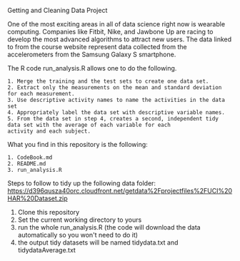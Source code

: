 Getting and Cleaning Data Project

One of the most exciting areas in all of data science right now is wearable computing. Companies like Fitbit, Nike, and Jawbone Up are racing to develop the most advanced algorithms to attract new users. The data linked to from the course website represent data collected from the accelerometers from the Samsung Galaxy S smartphone. 

The R code run_analysis.R allows one to do the following. 

    1. Merge the training and the test sets to create one data set.
    2. Extract only the measurements on the mean and standard deviation for each measurement. 
    3. Use descriptive activity names to name the activities in the data set
    4. Appropriately label the data set with descriptive variable names. 
    5. From the data set in step 4, creates a second, independent tidy data set with the average of each variable for each             activity and each subject.

What you find in this repository is the following:

    1. CodeBook.md
    2. README.md
    3. run_analysis.R
    
Steps to follow to tidy up the following data folder: https://d396qusza40orc.cloudfront.net/getdata%2Fprojectfiles%2FUCI%20HAR%20Dataset.zip

  1. Clone this repository
  2. Set the current working directory to yours
  3. run the whole run_analysis.R (the code will download the data automatically so you won't need to do it)
  4. the output tidy datasets will be named tidydata.txt and tidydataAverage.txt
  




